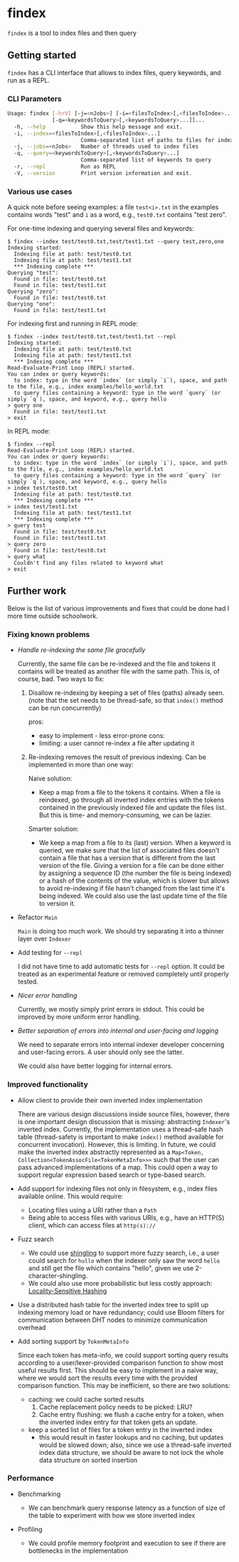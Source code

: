 # findex

`findex` is a tool to index files and then query

## Getting started

`findex` has a CLI interface that allows to index files, query keywords, and run as a REPL.

### CLI Parameters

```sh
Usage: findex [-hrV] [-j=<nJobs>] [-i=<filesToIndex>[,<filesToIndex>...]]...
              [-q=<keywordsToQuery>[,<keywordsToQuery>...]]...
  -h, --help           Show this help message and exit.
  -i, --index=<filesToIndex>[,<filesToIndex>...]
                       Comma-separated list of paths to files for indexing
  -j, --jobs=<nJobs>   Number of threads used to index files
  -q, --query=<keywordsToQuery>[,<keywordsToQuery>...]
                       Comma-separated list of keywords to query
  -r, --repl           Run as REPL
  -V, --version        Print version information and exit.
```

### Various use cases

A quick note before seeing examples: a file `test<i>.txt` in the examples contains words "test" and `i` as a word, e.g., `test0.txt` contains "test zero".

For one-time indexing and querying several files and keywords:

```
$ findex --index test/test0.txt,test/test1.txt --query test,zero,one 
Indexing started:
  Indexing file at path: test/test0.txt
  Indexing file at path: test/test1.txt
  *** Indexing complete ***
Querying "test":
  Found in file: test/test0.txt
  Found in file: test/test1.txt
Querying "zero":
  Found in file: test/test0.txt
Querying "one":
  Found in file: test/test1.txt
```

For indexing first and running in REPL mode:

```
$ findex --index test/test0.txt,test/test1.txt --repl
Indexing started:
  Indexing file at path: test/test0.txt
  Indexing file at path: test/test1.txt
  *** Indexing complete ***
Read-Evaluate-Print Loop (REPL) started.
You can index or query keywords:
  to index: type in the word `index` (or simply `i`), space, and path to the file, e.g., index examples/hello_world.txt
  to query files containing a keyword: type in the word `query` (or simply `q`), space, and keyword, e.g., query hello
> query one
  Found in file: test/test1.txt
> exit
```

In REPL mode:

```
$ findex --repl
Read-Evaluate-Print Loop (REPL) started.
You can index or query keywords:
  to index: type in the word `index` (or simply `i`), space, and path to the file, e.g., index examples/hello_world.txt
  to query files containing a keyword: type in the word `query` (or simply `q`), space, and keyword, e.g., query hello
> index test/test0.txt
  Indexing file at path: test/test0.txt
  *** Indexing complete ***
> index test/test1.txt
  Indexing file at path: test/test1.txt
  *** Indexing complete ***
> query test
  Found in file: test/test0.txt
  Found in file: test/test1.txt
> query zero
  Found in file: test/test0.txt
> query what
  Couldn't find any files related to keyword what
> exit
```

## Further work

Below is the list of various improvements and fixes that could be done had I more time outside schoolwork.

### Fixing known problems

- _Handle re-indexing the same file gracefully_

  Currently, the same file can be re-indexed and the file and tokens it contains will be treated as another file with
  the same path. This is, of course, bad. Two ways to fix:

    1. Disallow re-indexing by keeping a set of files (paths) already seen. (note that the set needs to be thread-safe,
       so that `index()` method can be run concurrently)

       pros:
        - easy to implement - less error-prone cons:
        - limiting: a user cannot re-index a file after updating it

    2. Re-indexing removes the result of previous indexing. Can be implemented in more than one way:

       Naive solution:

        - Keep a map from a file to the tokens it contains. When a file is reindexed, go through all inverted index
          entries with the tokens contained in the previously indexed file and update the files list. But this is time-
          and memory-consuming, we can be lazier.

       Smarter solution:

        - We keep a map from a file to its (last) version. When a keyword is queried, we make sure that the list of
          associated files doesn't contain a file that has a version that is different from the last version of the
          file. Giving a version for a file can be done either by assigning a sequence ID (the number the file is being
          indexed) or a hash of the contents of the value, which is slower but allows to avoid re-indexing if file
          hasn't changed from the last time it's being indexed. We could also use the last update time of the file to
          version it.

- Refactor `Main`

  `Main` is doing too much work. We should try separating it into a thinner layer over `Indexer`

- Add testing for `--repl`

  I did not have time to add automatic tests for `--repl` option. It could be treated as an experimental feature or
  removed completely until properly tested.

- _Nicer error handling_

  Currently, we mostly simply print errors in stdout. This could be improved by more uniform error handling.

- _Better separation of errors into internal and user-facing and logging_

  We need to separate errors into internal indexer developer concerning and user-facing errors. A user should only see
  the latter.

  We could also have better logging for internal errors.

### Improved functionality

- Allow client to provide their own inverted index implementation

  There are various design discussions inside source files, however, there is one important design discussion that is
  missing: abstracting `Indexer`'s inverted index. Currently, the implementation uses a thread-safe hash table
  (thread-safety is important to make `index()` method available for concurrent invocation). However, this is limiting.
  In future, we could make the inverted index abstractly represented as
  a `Map<Token, Collection<TokenAssocFile<TokenMetaInfo>>>` such that the user can pass advanced implementations of a
  map. This could open a way to support regular expression based search or type-based search.

- Add support for indexing files not only in filesystem, e.g., index files available online. This would require:

    - Locating files using a URI rather than a `Path`
    - Being able to access files with various URIs, e.g., have an HTTP(S) client, which can access files at `http(s)://`

- Fuzz search

    - We could use [shingling](https://en.wikipedia.org/wiki/W-shingling) to support more fuzzy search, i.e., a user
      could search for `hullo` when the indexer only saw the word `hello` and still get the file which contains
      "hello", given we use 2-character-shingling.
    - We could also use more probabilistic but less costly
      approach: [Locality-Sensitive Hashing](https://en.wikipedia.org/wiki/Locality-sensitive_hashing)

- Use a distributed hash table for the inverted index tree to split up indexing memory load or have redundancy; could
  use Bloom filters for communication between DHT nodes to minimize communication overhead

- Add sorting support by `TokenMetaInfo`

  Since each token has meta-info, we could support sorting query results according to a user/lexer-provided comparison
  function to show most useful results first. This should be easy to implement in a naive way, where we would sort the
  results every time with the provided comparison function. This may be inefficient, so there are two solutions:

    - caching: we could cache sorted results
        1. Cache replacement policy needs to be picked: LRU?
        2. Cache entry flushing: we flush a cache entry for a token, when the inverted index entry for that token gets
           an update.
    - keep a sorted list of files for a token entry in the inverted index
        - this would result in faster lookups and no caching, but updates would be slowed down; also, since we use a
          thread-safe inverted index data structure, we should be aware to not lock the whole data structure on sorted
          insertion

### Performance

- Benchmarking
    - We can benchmark query response latency as a function of size of the table to experiment with how we store
      inverted index

- Profiling
    - We could profile memory footprint and execution to see if there are bottlenecks in the implementation
